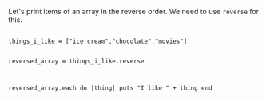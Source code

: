 Let's print items of an
array in the reverse order.
We need to use `reverse`
for this.

<codeblock language="ruby" type="lesson">
<code>
things_i_like = ["ice cream","chocolate","movies"]

reversed_array = things_i_like.reverse

reversed_array.each do |thing|
  puts "I like " + thing
end
</code>
</codeblock>